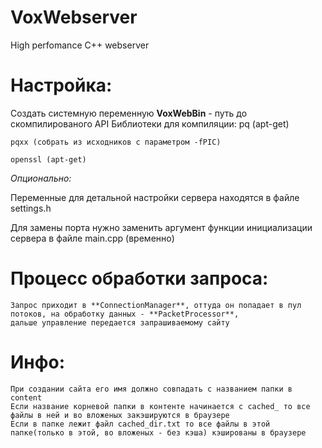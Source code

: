 # VoxWebserver
High perfomance C++ webserver

# Настройка:
  Создать системную переменную **VoxWebBin** - путь до скомпилированого API
  Библиотеки для компиляции:
    pq (apt-get)
    
    pqxx (собрать из исходников с параметром -fPIC)
    
    openssl (apt-get)

  _Опционально:_
  
  Переменные для детальной настройки сервера находятся в файле settings.h

  Для замены порта нужно заменить аргумент функции инициализации сервера в файле main.cpp (временно)
  
# Процесс обработки запроса:
    Запрос приходит в **ConnectionManager**, оттуда он попадает в пул потоков, на обработку данных - **PacketProcessor**,
    дальше управление передается запрашиваемому сайту
    
# Инфо:
	При создании сайта его имя должно совпадать с названием папки в сontent
	Если название корневой папки в контенте начинается с cached_ то все файлы в ней и во вложеных закэшируются в браузере
	Если в папке лежит файл cached_dir.txt то все файлы в этой папке(только в этой, во вложеных - без кэша) кэшированы в браузере
